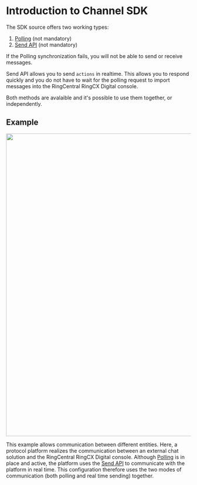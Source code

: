 # Introduction to Channel SDK

The SDK source offers two working types:

1. [Polling](../polling) (not mandatory)
2. [Send API](../send-api) (not mandatory)

If the Polling synchronization fails, you will not be able to send or receive messages.

Send API allows you to send `actions` in realtime. This allows you to respond quickly and you do not have to wait for the polling request to import messages into the RingCentral RingCX Digital console.

Both methods are avalaible and it's possible to use them together, or independently.

## Example
<img class="img-fluid" width="824" src="../../../img/source-sdk-workflow.png">

This example allows communication between different entities. Here, a protocol platform realizes the communication between an external chat solution and the RingCentral RingCX Digital console. Although [Polling](../polling) is in place and active, the platform uses the [Send API](../send-api) to communicate with the platform in real time. This configuration therefore uses the two modes of communication (both polling and real time sending) together.
